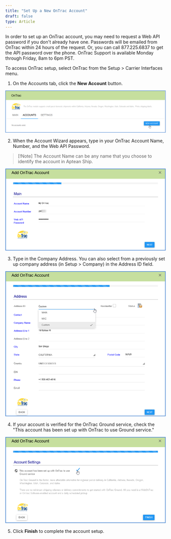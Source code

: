 ```yaml
---
title: "Set Up a New OnTrac Account"
draft: false
type: Article
---
```


In order to set up an OnTrac account, you may need to request a Web API password if you don't already have one. Passwords will be emailed from OnTrac within 24 hours of the request. Or, you can call 877.225.6837 to get the API password over the phone. OnTrac Support is available Monday through Friday, 8am to 6pm PST.

To access OnTrac setup, select OnTrac from the Setup > Carrier Interfaces menu.
1. On the Accounts tab, click the **New Account** button.

![ontrac1](assets/images/ontrac1.png)

2. When the Account Wizard appears, type in your OnTrac Account Name, Number, and the Web API Password. 

>[!Note]  The Account Name can be any name that you choose to identify the account in Aptean Ship.

![ontrac2](assets/images/ontrac2.png)

3. Type in the Company Address. You can also select from a previously set up company address (in Setup > Company) in the Address ID field.

![ontrac3](assets/images/ontrac3.png)

4. If your account is verified for the OnTrac Ground service, check the "This account has been set up with OnTrac to use Ground service."

![ontrac4](assets/images/ontrac4.png)

5. Click **Finish** to complete the account setup.


 

